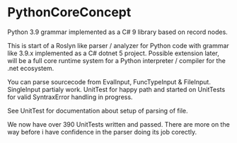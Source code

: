 # PythonCoreConcept
Python 3.9 grammar implemented as a C# 9 library based on record nodes.

This is start of a Roslyn like parser / analyzer for Python code with grammar like 3.9.x implemented as a C# dotnet 5 project.
Possible extension later, will be a full core runtime system for a Python interpreter / compiler for the .net ecosystem.

You can parse sourcecode from EvalInput, FuncTypeInput & FileInput. SingleInput partialy work. UnitTest for happy path and started on 
UnitTests for valid SyntraxError handling in progress.

See UnitTest for documentation about setup of parsing of file.

We now have over 390 UnitTests written and passed. There are more on the way before i have confidence in the parser doing its job corectly.
